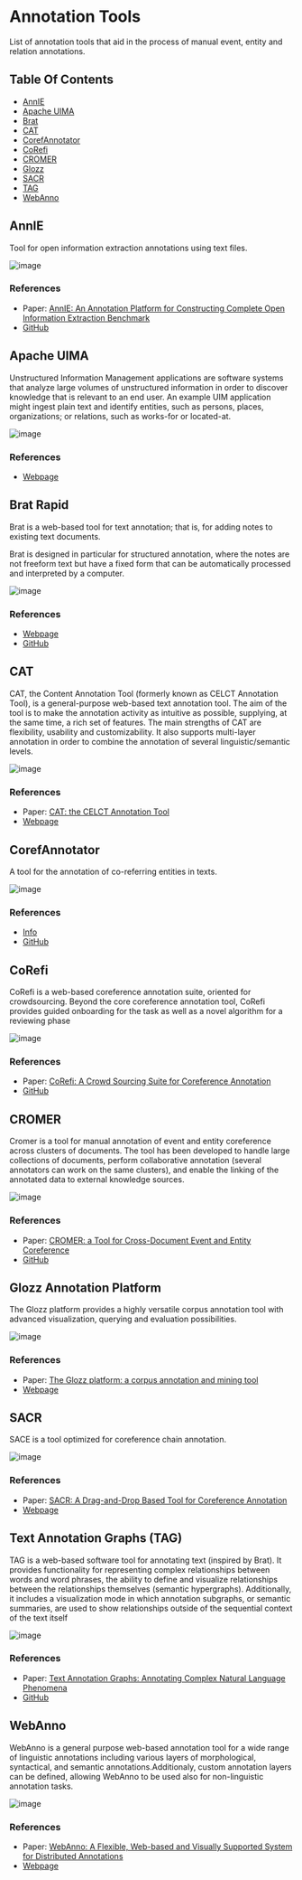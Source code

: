 # Annotation Tools
List of annotation tools that aid in the process of manual event, entity and relation annotations.

## Table Of Contents
- [AnnIE]()
- [Apache UIMA](#apache-uima)
- [Brat](#brat)
- [CAT](#cat)
- [CorefAnnotator](#corefannotator)
- [CoRefi](#corefi)
- [CROMER](#cromer)
- [Glozz](#glozz-annotation-platform)
- [SACR](#sacr)
- [TAG](#text-annotation-graphs-tag)
- [WebAnno](#webanno)


## AnnIE
Tool for open information extraction annotations using text files.

![image](img/annie.png)

### References
- Paper: [AnnIE: An Annotation Platform for Constructing Complete Open Information Extraction Benchmark](https://aclanthology.org/2022.acl-demo.5/)
- [GitHub](https://github.com/nfriedri/annie-annotation-platform)



## Apache UIMA
Unstructured Information Management applications are software systems that analyze large volumes of unstructured information in order to discover knowledge that is relevant to an end user. An example UIM application might ingest plain text and identify entities, such as persons, places, organizations; or relations, such as works-for or located-at.

![image](img/uima.png)

### References
- [Webpage](https://uima.apache.org/index.html)



## Brat Rapid
Brat is a web-based tool for text annotation; that is, for adding notes to existing text documents.

Brat is designed in particular for structured annotation, where the notes are not freeform text but have a fixed form that can be automatically processed and interpreted by a computer.

![image](img/brat.png)

### References
- [Webpage](https://brat.nlplab.org/)
- [GitHub](https://github.com/nlplab/brat)


## CAT
CAT, the Content Annotation Tool (formerly known as CELCT Annotation Tool), is a general-purpose web-based text annotation tool.
The aim of the tool is to make the annotation activity as intuitive as possible, supplying, at the same time, a rich set of features. The main strengths of CAT are flexibility, usability and customizability. It also supports multi-layer annotation in order to combine the annotation of several linguistic/semantic levels.

![image](img/cat.png)

### References
- Paper: [CAT: the CELCT Annotation Tool](https://aclanthology.org/L12-1072/)
- [Webpage](https://dh.fbk.eu/2013/10/cat-content-annotation-tool/)


## CorefAnnotator
A  tool for the annotation of co-referring entities in texts.

![image](img/corefannot.png)

### References
- [Info](https://elib.uni-stuttgart.de/handle/11682/10161)
- [GitHub](https://github.com/nilsreiter/CorefAnnotator)



## CoRefi
CoRefi is a web-based coreference annotation suite, oriented for crowdsourcing. Beyond the core coreference annotation tool, CoRefi provides guided onboarding for the task as well as a novel algorithm for a reviewing phase

![image](img/corefi.png)

### References
- Paper: [CoRefi: A Crowd Sourcing Suite for Coreference Annotation](https://aclanthology.org/2020.emnlp-demos.27/)
- [GitHub](https://github.com/aribornstein/CoRefi)


## CROMER
Cromer is a tool for manual annotation of event
and entity coreference across clusters of documents. The tool has been developed to handle large collections of documents, perform collaborative annotation (several annotators can work on the same clusters), and enable the linking of the annotated data to external knowledge sources.

![image](img/cromer.png)

### References
- Paper: [CROMER: a Tool for Cross-Document Event and Entity Coreference](https://aclanthology.org/L14-1568/)
- [GitHub](https://github.com/hltfbk/CROMER/)


## Glozz Annotation Platform
The Glozz platform provides a highly versatile corpus annotation tool with advanced visualization, querying and evaluation possibilities.

![image](img/glozz.png)

### References
- Paper: [The Glozz platform: a corpus annotation and mining tool](https://dl.acm.org/doi/10.1145/2361354.2361394)
- [Webpage](http://www.glozz.org/)


## SACR
SACE is a tool optimized for coreference chain annotation.

![image](img/sacr.png)

### References
- Paper: [SACR: A Drag-and-Drop Based Tool for Coreference Annotation](https://aclanthology.org/L18-1059/)
- [Webpage](https://boberle.com/projects/coreference-annotation-with-sacr/)



## Text Annotation Graphs (TAG)
TAG is a web-based software tool for annotating text (inspired by Brat). It provides functionality for representing complex relationships between words and word phrases, the ability to define and visualize relationships between the relationships themselves (semantic hypergraphs). Additionally, it includes a visualization mode in which annotation subgraphs, or semantic summaries, are used to show relationships outside of the sequential context of the text itself

![image](img/tag.png)

### References
- Paper: [Text Annotation Graphs: Annotating Complex Natural Language Phenomena](https://aclanthology.org/L18-1169/)
- [GitHub](https://github.com/CreativeCodingLab/TextAnnotationGraphs)


## WebAnno
WebAnno is a general purpose web-based annotation tool for a wide range of linguistic annotations including various layers of morphological, syntactical, and semantic annotations.Additionaly, custom annotation layers can be defined, allowing WebAnno to be used also for non-linguistic annotation tasks.

![image](img/webanno.png)

### References
- Paper: [WebAnno: A Flexible, Web-based and Visually Supported System for Distributed Annotations](https://aclanthology.org/P13-4001/)
- [Webpage](https://webanno.github.io/webanno/)